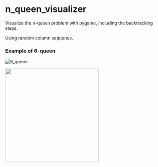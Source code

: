 # n_queen_visualizer

Visualize the n-queen problem with pygame, including the backtracking steps.

Using random column sequence.

### Example of 6-queen

![6_queen](https://user-images.githubusercontent.com/62132206/120168297-0040cc80-c1ff-11eb-9a7a-de5e1568fc70.gif)

<img src="https://user-images.githubusercontent.com/62132206/120168297-0040cc80-c1ff-11eb-9a7a-de5e1568fc70.gif" width="300">
